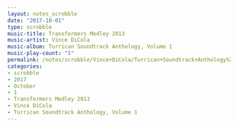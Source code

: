 ```yaml
---
layout: notes_scrobble
date: "2017-10-01"
type: scrobble
music-title: Transformers Medley 2013
music-artist: Vince DiCola
music-album: Turrican Soundtrack Anthology, Volume 1
music-play-count: "1"
permalink: /notes/scrobble/Vince+DiCola/Turrican+Soundtrack+Anthology%2C+Volume+1/7b0891810ccf06f4e20dd50bd959b478f739d92e.html
categories:
- scrobble
- 2017
- October
- 1
- Transformers Medley 2013
- Vince DiCola
- Turrican Soundtrack Anthology, Volume 1
---
```

